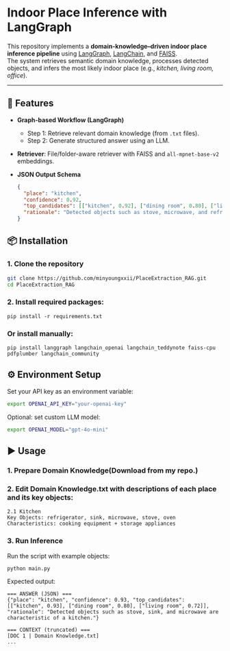 # Indoor Place Inference with LangGraph

This repository implements a **domain-knowledge–driven indoor place inference pipeline** using [LangGraph](https://github.com/langchain-ai/langgraph), [LangChain](https://www.langchain.com/), and [FAISS](https://github.com/facebookresearch/faiss).  
The system retrieves semantic domain knowledge, processes detected objects, and infers the most likely indoor place (e.g., *kitchen, living room, office*).

---

## 🚀 Features
- **Graph-based Workflow (LangGraph)**  
  - Step 1: Retrieve relevant domain knowledge (from `.txt` files).  
  - Step 2: Generate structured answer using an LLM.  
- **Retriever**: File/folder-aware retriever with FAISS and `all-mpnet-base-v2` embeddings.  
- **JSON Output Schema**  

  ```json
  {
    "place": "kitchen",
    "confidence": 0.92,
    "top_candidates": [["kitchen", 0.92], ["dining room", 0.80], ["living room", 0.72]],
    "rationale": "Detected objects such as stove, microwave, and refrigerator strongly indicate a kitchen."
  }


## 📦 Installation

### 1. Clone the repository
```bash
git clone https://github.com/minyoungxxii/PlaceExtraction_RAG.git
cd PlaceExtraction_RAG
```
### 2. Install required packages:
```
pip install -r requirements.txt
```
### Or install manually:
```
pip install langgraph langchain_openai langchain_teddynote faiss-cpu pdfplumber langchain_community
```


## ⚙️ Environment Setup
Set your API key as an environment variable:
```bash
export OPENAI_API_KEY="your-openai-key"
```
Optional: set custom LLM model:
```bash
export OPENAI_MODEL="gpt-4o-mini"
```

## ▶️ Usage
### 1. Prepare Domain Knowledge(Download from my repo.)

### 2. Edit Domain Knowledge.txt with descriptions of each place and its key objects:
```
2.1 Kitchen
Key Objects: refrigerator, sink, microwave, stove, oven
Characteristics: cooking equipment + storage appliances
```
### 3. Run Inference
Run the script with example objects:
```
python main.py
```

Expected output:
```
=== ANSWER (JSON) ===
{"place": "kitchen", "confidence": 0.93, "top_candidates": [["kitchen", 0.93], ["dining room", 0.80], ["living room", 0.72]], "rationale": "Detected objects such as stove, sink, and microwave are characteristic of a kitchen."}

=== CONTEXT (truncated) ===
[DOC 1 | Domain Knowledge.txt]
...
```
